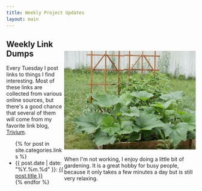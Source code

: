 ```yaml
---
title: Weekly Project Updates
layout: main
---
```


<div style="width: 350px; float: right; margin-top: 45px">
<img src="/images/garden.jpg">

<p style="font-size: 1.0em">When I'm not working, I enjoy doing a little bit of gardening. It is a great hobby for busy people, because it only takes a few minutes a day but is still very relaxing.</p>
</div>

<div style="width: 400; height: 425px;">
<h2>Weekly Link Dumps</h2>

<p>Every Tuesday I post links to things I find interesting. Most of these links are collected from various online sources, but there's a good chance that several of them will come from my favorite link blog, <a href="http://chneukirchen.org/trivium/">Trivium</a>.</p>

<ul>
{% for post in site.categories.links %}
  <li>{{ post.date | date: "%Y.%m.%d" }}: <a href="{{post.url}}">{{ post.title }}</a></li>
{% endfor %}
</ul>

</div>
